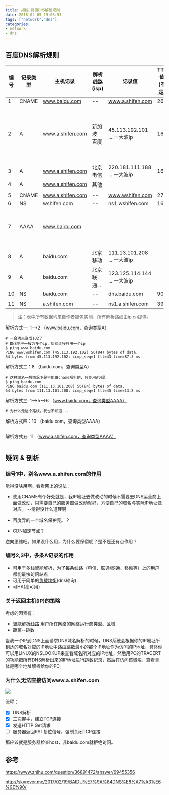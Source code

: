 ```yaml
---
title: 揭秘 百度DNS解析规则
date: 2018-02-05 19:08:53
tags: ["network","dns"]
categories:
- network
- dns
---
```



## 百度DNS解析规则

| 编号 | 记录类型 | 主机记录         | 解析线路(isp) | 记录值                       | TTL值(不定) | 备注                                  |
|------|----------|------------------|---------------|------------------------------|-------|---------------------------------------|
| 1    | CNAME    | www.baidu.com    | --            | www.a.shifen.com             | 268   |                                       |
| 2    | A        | www.a.shifen.com | 新加坡 百度   | 45.113.192.101 ....一大波ip  | 160   | DNS响应: 1-->2,3   (同时返回多个IP)   |
| 3    | A        | www.a.shifen.com | 北京电信      | 220.181.111.188 ....一大波ip | 160   |                                       |
| 4    | A        | www.a.shifen.com | 其他          |                              |       |                                       |
|      |          |                  |               |                              |       |                                       |
| 5    | CNAME    | www.a.shifen.com | --            | www.wshifen.com              | 271   |                                       |
| 6    | NS       | wshifen.com      | --            | ns1.wshifen.com              | 163   |                        |
| 7    | AAAA     | www.baidu.com    |               |                              |       | 百度没有AAAA记录吧？                  |
|      |          |                  |               |                              |       |                                       |
| 8    | A        | baidu.com        | 北京移动      | 111.13.101.208  ... 一大波ip |       |                                       |
| 9    | A        | baidu.com        | 北京联通...   | 123.125.114.144 ... 一大波ip |       |                                       |
| 10   | NS       | baidu.com        | --            | dns.baidu.com                | 900   |                                       |
|      |          |                  |               |                              |       |                                       |
| 11   | NS       | a.shifen.com     | --            | ns1.a.shifen.com             | 397   |                                       |

> 注：表中所有数据均来自作者抓包实测，所有解析路线由ip.cn提供。

解析方式一: 1-->2 （www.baidu.com，查询类型A）
```
# 一会功夫变成102了
# DNS响应一般为多个ip，后续连接只用一个ip
$ ping www.baidu.com
PING www.wshifen.com (45.113.192.102) 56(84) bytes of data.
64 bytes from 45.113.192.102: icmp_seq=1 ttl=43 time=87.3 ms
```

解析方式二：8  （baidu.com，查询类型A）

```
# 这种域名一般情况下是不能做cname解析的，只能用A记录
$ ping baidu.com
PING baidu.com (111.13.101.208) 56(84) bytes of data.
64 bytes from 111.13.101.208: icmp_seq=1 ttl=45 time=13.8 ms
```

解析方式三: 1-->5-->6  （www.baidu.com，查询类型AAAA）
```
# 为什么走这个路线，我也不知道...
```

解析方式四：10  （baidu.com，查询类型AAAA）
```

```

解析方式五: 11  （www.a.shifen.com，查询类型AAAA）
```

```

## 疑问 & 剖析

### 编号1中，别名www.a.shifen.com的作用

觉得没啥用啊。看看网上的说法：

- 使用CNAME有个好处就是，我IP地址去做改动的时候不需要去DNS运营商上面做改动，只需要自己的服务器做改动就好，方便自己的域名与实际IP地址做对应。    --觉得没什么道理啊


- 百度弄的一个域名保护壳。？
- CDN加速节点？

逆向思维吧。如果没什么用，为什么要保留呢？是不是还有点作用？

### 编号2,3中，多条A记录的作用

- 可用于多线智能解析，为了每条线路（电信、联通/网通、移动等）上的用户都能最快访问站点
- 可用于简单的[负载均衡](https://cloud.tencent.com/document/product/302/9069)(dns轮询)
- 可HA(高可用)


### 关于返回主机(IP)的策略

考虑的因素有：
- [智能解析线路](https://cloud.tencent.com/document/product/302/8643) 用户所在网络的网络运行商类型、区域
- 距离--跳数

当我一个IP到DNS上面请求DNS域名解析的时候，DNS系统会根据你的IP地址所到达的域名对应的IP地址中路由跳数最小的那个IP地址作为访问的IP地址，具体你可以用LINUX的NSLOOKUP来查看域名所对应的IP地址，然后用PC的TRACERT的功能把所有DNS解析出来的IP地址进行跳数记录，然后在访问该域名，查看具体是哪个地址解析给你的PC。



### 为什么无法直接访问www.a.shifen.com

<image src="https://github.com/xsung/raw/raw/master/HTTP%20-%20Wireshark%20-%20www.a.shifen.com.png">

流程：
- [x] DNS解析
- [x] 三次握手，建立TCP连接
- [x] 发送HTTP Get请求
- [ ] 服务器返回RST复位信号，强制关闭TCP连接

那应该就是服务器检查host，非baidu.com就拒绝访问。



## 参考

https://www.zhihu.com/question/36891472/answer/69455356

http://skyrover.me/2017/02/19/BAIDU%E7%9A%84DNS%E8%A7%A3%E6%9E%90/
